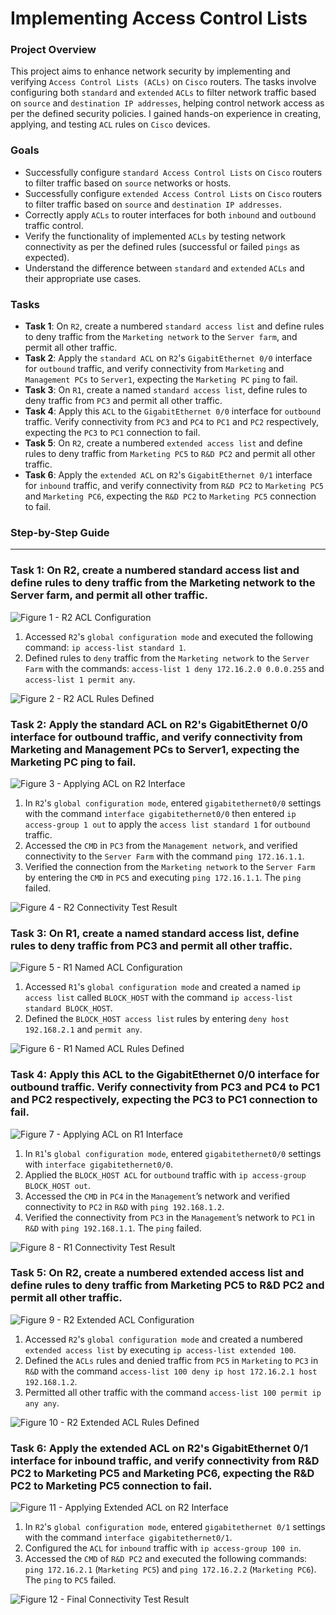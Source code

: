 # Implementing Access Control Lists

### Project Overview
This project aims to enhance network security by implementing and verifying `Access Control Lists (ACLs)` on `Cisco` routers. The tasks involve configuring both `standard` and `extended` `ACLs` to filter network traffic based on `source` and `destination IP addresses`, helping control network access as per the defined security policies. I gained hands-on experience in creating, applying, and testing `ACL` rules on `Cisco` devices.

### Goals
* Successfully configure `standard Access Control Lists` on `Cisco` routers to filter traffic based on `source` networks or hosts.
* Successfully configure `extended Access Control Lists` on `Cisco` routers to filter traffic based on `source` and `destination IP addresses`.
* Correctly apply `ACLs` to router interfaces for both `inbound` and `outbound` traffic control.
* Verify the functionality of implemented `ACLs` by testing network connectivity as per the defined rules (successful or failed `pings` as expected).
* Understand the difference between `standard` and `extended` `ACLs` and their appropriate use cases.

### Tasks
* **Task 1**: On `R2`, create a numbered `standard access list` and define rules to deny traffic from the `Marketing network` to the `Server farm`, and permit all other traffic.
* **Task 2**: Apply the `standard ACL` on `R2`'s `GigabitEthernet 0/0` interface for `outbound` traffic, and verify connectivity from `Marketing` and `Management PCs` to `Server1`, expecting the `Marketing PC` `ping` to fail.
* **Task 3**: On `R1`, create a named `standard access list`, define rules to deny traffic from `PC3` and permit all other traffic.
* **Task 4**: Apply this `ACL` to the `GigabitEthernet 0/0` interface for `outbound` traffic. Verify connectivity from `PC3` and `PC4` to `PC1` and `PC2` respectively, expecting the `PC3` to `PC1` connection to fail.
* **Task 5**: On `R2`, create a numbered `extended access list` and define rules to deny traffic from `Marketing PC5` to `R&D PC2` and permit all other traffic.
* **Task 6**: Apply the `extended ACL` on `R2`'s `GigabitEthernet 0/1` interface for `inbound` traffic, and verify connectivity from `R&D PC2` to `Marketing PC5` and `Marketing PC6`, expecting the `R&D PC2` to `Marketing PC5` connection to fail.

### Step-by-Step Guide

---

### Task 1: On R2, create a numbered standard access list and define rules to deny traffic from the Marketing network to the Server farm, and permit all other traffic.

![Figure 1 - R2 ACL Configuration](https://github.com/iagsalazar1-cs/Network-Administration-and-Labs/blob/main/06-Implementing-Access-Control-Lists/images/Figure01_R2_ACL_Configuration.png)

1. Accessed `R2`'s `global configuration mode` and executed the following command: `ip access-list standard 1`.
2. Defined rules to `deny` traffic from the `Marketing network` to the `Server Farm` with the commands: `access-list 1 deny 172.16.2.0 0.0.0.255` and `access-list 1 permit any`.

![Figure 2 - R2 ACL Rules Defined](https://github.com/iagsalazar1-cs/Network-Administration-and-Labs/blob/main/06-Implementing-Access-Control-Lists/images/Figure02_R2_ACL_Rules_Defined.png)

### Task 2: Apply the standard ACL on R2's GigabitEthernet 0/0 interface for outbound traffic, and verify connectivity from Marketing and Management PCs to Server1, expecting the Marketing PC ping to fail.

![Figure 3 - Applying ACL on R2 Interface](https://github.com/iagsalazar1-cs/Network-Administration-and-Labs/blob/main/06-Implementing-Access-Control-Lists/images/Figure03_Applying_ACL_on_R2_Interface.png)

1. In `R2`'s `global configuration mode`, entered `gigabitethernet0/0` settings with the command `interface gigabitethernet0/0` then entered `ip access-group 1 out` to apply the `access list standard 1` for `outbound` traffic.
2. Accessed the `CMD` in `PC3` from the `Management network`, and verified connectivity to the `Server Farm` with the command `ping 172.16.1.1`.
3. Verified the connection from the `Marketing network` to the `Server Farm` by entering the `CMD` in `PC5` and executing `ping 172.16.1.1`. The `ping` failed.

![Figure 4 - R2 Connectivity Test Result](https://github.com/iagsalazar1-cs/Network-Administration-and-Labs/blob/main/06-Implementing-Access-Control-Lists/images/Figure04_R2_Connectivity_Test_Result.png)

### Task 3: On R1, create a named standard access list, define rules to deny traffic from PC3 and permit all other traffic.

![Figure 5 - R1 Named ACL Configuration](https://github.com/iagsalazar1-cs/Network-Administration-and-Labs/blob/main/06-Implementing-Access-Control-Lists/images/Figure05_R1_Named_ACL_Configuration.png)

1. Accessed `R1`'s `global configuration mode` and created a named `ip access list` called `BLOCK_HOST` with the command `ip access-list standard BLOCK_HOST`.
2. Defined the `BLOCK_HOST access list` rules by entering `deny host 192.168.2.1` and `permit any`.

![Figure 6 - R1 Named ACL Rules Defined](https://github.com/iagsalazar1-cs/Network-Administration-and-Labs/blob/main/06-Implementing-Access-Control-Lists/images/Figure06_R1_Named_ACL_Rules_Defined.png)

### Task 4: Apply this ACL to the GigabitEthernet 0/0 interface for outbound traffic. Verify connectivity from PC3 and PC4 to PC1 and PC2 respectively, expecting the PC3 to PC1 connection to fail.

![Figure 7 - Applying ACL on R1 Interface](https://github.com/iagsalazar1-cs/Network-Administration-and-Labs/blob/main/06-Implementing-Access-Control-Lists/images/Figure07_Applying_ACL_on_R1_Interface.png)

1. In `R1`'s `global configuration mode`, entered `gigabitethernet0/0` settings with `interface gigabitethernet0/0`.
2. Applied the `BLOCK_HOST ACL` for `outbound` traffic with `ip access-group BLOCK_HOST out`.
3. Accessed the `CMD` in `PC4` in the `Management`’s network and verified connectivity to `PC2` in `R&D` with `ping 192.168.1.2`.
4. Verified the connectivity from `PC3` in the `Management`’s network to `PC1` in `R&D` with `ping 192.168.1.1`. The `ping` failed.

![Figure 8 - R1 Connectivity Test Result](https://github.com/iagsalazar1-cs/Network-Administration-and-Labs/blob/main/06-Implementing-Access-Control-Lists/images/Figure08_R1_Connectivity_Test_Result.png)

### Task 5: On R2, create a numbered extended access list and define rules to deny traffic from Marketing PC5 to R&D PC2 and permit all other traffic.

![Figure 9 - R2 Extended ACL Configuration](https://github.com/iagsalazar1-cs/Network-Administration-and-Labs/blob/main/06-Implementing-Access-Control-Lists/images/Figure09_R2_Extended_ACL_Configuration.png)

1. Accessed `R2`'s `global configuration mode` and created a numbered `extended access list` by executing `ip access-list extended 100`.
2. Defined the `ACLs` rules and denied traffic from `PC5` in `Marketing` to `PC3` in `R&D` with the command `access-list 100 deny ip host 172.16.2.1 host 192.168.1.2`.
3. Permitted all other traffic with the command `access-list 100 permit ip any any`.

![Figure 10 - R2 Extended ACL Rules Defined](https://github.com/iagsalazar1-cs/Network-Administration-and-Labs/blob/main/06-Implementing-Access-Control-Lists/images/Figure10_R2_Extended_ACL_Rules_Defined.png)

### Task 6: Apply the extended ACL on R2's GigabitEthernet 0/1 interface for inbound traffic, and verify connectivity from R&D PC2 to Marketing PC5 and Marketing PC6, expecting the R&D PC2 to Marketing PC5 connection to fail.

![Figure 11 - Applying Extended ACL on R2 Interface](https://github.com/iagsalazar1-cs/Network-Administration-and-Labs/blob/main/06-Implementing-Access-Control-Lists/images/Figure11_Applying_Extended_ACL_on_R2_Interface.png)

1. In `R2`'s `global configuration mode`, entered `gigabitethernet 0/1` settings with the command `interface gigabitethernet0/1`.
2. Configured the `ACL` for `inbound` traffic with `ip access-group 100 in`.
3. Accessed the `CMD` of `R&D PC2` and executed the following commands: `ping 172.16.2.1` (`Marketing PC5`) and `ping 172.16.2.2` (`Marketing PC6`). The `ping` to `PC5` failed.

![Figure 12 - Final Connectivity Test Result](https://github.com/iagsalazar1-cs/Network-Administration-and-Labs/blob/main/06-Implementing-Access-Control-Lists/images/Figure12_Final_Connectivity_Test_Result.png)
